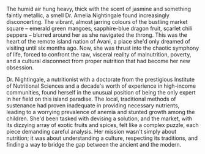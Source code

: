 The humid air hung heavy, thick with the scent of jasmine and something faintly metallic, a smell Dr. Amelia Nightingale found increasingly disconcerting.  The vibrant, almost jarring colours of the bustling market square – emerald green mangoes, sapphire-blue dragon fruit, scarlet chili peppers – blurred around her as she navigated the throng.  This was the heart of the remote island nation of Avani, a place she'd only dreamed of visiting until six months ago.  Now, she was thrust into the chaotic symphony of life, forced to confront the raw, visceral reality of malnutrition, poverty, and a cultural disconnect from proper nutrition that had become her new obsession.

Dr. Nightingale, a nutritionist with a doctorate from the prestigious Institute of Nutritional Sciences and a decade's worth of experience in high-income communities, found herself in the unusual position of being the only expert in her field on this island paradise.  The local, traditional methods of sustenance had proven inadequate in providing necessary nutrients, leading to a worrying prevalence of anemia and stunted growth among the children.  She'd been tasked with devising a solution, and the market, with its dizzying array of exotic fruits and spices, felt like a complex puzzle, each piece demanding careful analysis.  Her mission wasn't simply about nutrition; it was about understanding a culture, respecting its traditions, and finding a way to bridge the gap between the ancient and the modern.
